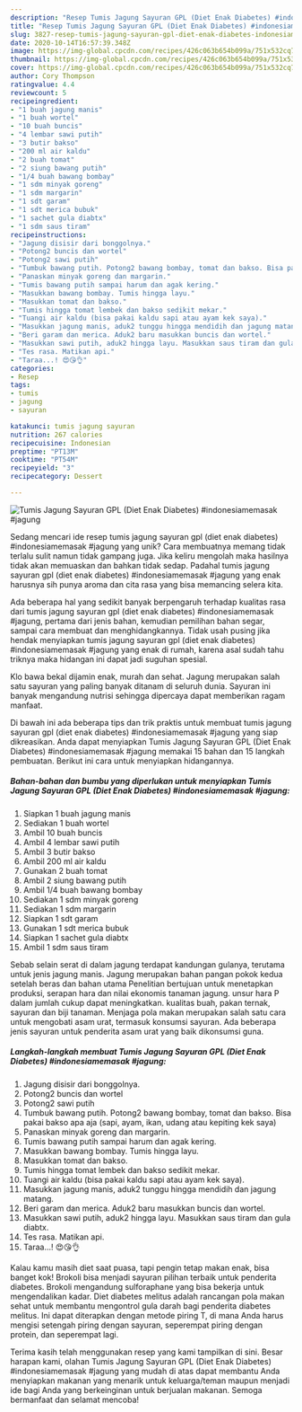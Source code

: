 ```yaml
---
description: "Resep Tumis Jagung Sayuran GPL (Diet Enak Diabetes) #indonesiamemasak #jagung Anti Gagal"
title: "Resep Tumis Jagung Sayuran GPL (Diet Enak Diabetes) #indonesiamemasak #jagung Anti Gagal"
slug: 3827-resep-tumis-jagung-sayuran-gpl-diet-enak-diabetes-indonesiamemasak-jagung-anti-gagal
date: 2020-10-14T16:57:39.348Z
image: https://img-global.cpcdn.com/recipes/426c063b654b099a/751x532cq70/tumis-jagung-sayuran-gpl-diet-enak-diabetes-indonesiamemasak-jagung-foto-resep-utama.jpg
thumbnail: https://img-global.cpcdn.com/recipes/426c063b654b099a/751x532cq70/tumis-jagung-sayuran-gpl-diet-enak-diabetes-indonesiamemasak-jagung-foto-resep-utama.jpg
cover: https://img-global.cpcdn.com/recipes/426c063b654b099a/751x532cq70/tumis-jagung-sayuran-gpl-diet-enak-diabetes-indonesiamemasak-jagung-foto-resep-utama.jpg
author: Cory Thompson
ratingvalue: 4.4
reviewcount: 5
recipeingredient:
- "1 buah jagung manis"
- "1 buah wortel"
- "10 buah buncis"
- "4 lembar sawi putih"
- "3 butir bakso"
- "200 ml air kaldu"
- "2 buah tomat"
- "2 siung bawang putih"
- "1/4 buah bawang bombay"
- "1 sdm minyak goreng"
- "1 sdm margarin"
- "1 sdt garam"
- "1 sdt merica bubuk"
- "1 sachet gula diabtx"
- "1 sdm saus tiram"
recipeinstructions:
- "Jagung disisir dari bonggolnya."
- "Potong2 buncis dan wortel"
- "Potong2 sawi putih"
- "Tumbuk bawang putih. Potong2 bawang bombay, tomat dan bakso. Bisa pakai bakso apa aja (sapi, ayam, ikan, udang atau kepiting kek saya)"
- "Panaskan minyak goreng dan margarin."
- "Tumis bawang putih sampai harum dan agak kering."
- "Masukkan bawang bombay. Tumis hingga layu."
- "Masukkan tomat dan bakso."
- "Tumis hingga tomat lembek dan bakso sedikit mekar."
- "Tuangi air kaldu (bisa pakai kaldu sapi atau ayam kek saya)."
- "Masukkan jagung manis, aduk2 tunggu hingga mendidih dan jagung matang."
- "Beri garam dan merica. Aduk2 baru masukkan buncis dan wortel."
- "Masukkan sawi putih, aduk2 hingga layu. Masukkan saus tiram dan gula diabtx."
- "Tes rasa. Matikan api."
- "Taraa...! 😍😘👌"
categories:
- Resep
tags:
- tumis
- jagung
- sayuran

katakunci: tumis jagung sayuran 
nutrition: 267 calories
recipecuisine: Indonesian
preptime: "PT13M"
cooktime: "PT54M"
recipeyield: "3"
recipecategory: Dessert

---
```



![Tumis Jagung Sayuran GPL (Diet Enak Diabetes) #indonesiamemasak #jagung](https://img-global.cpcdn.com/recipes/426c063b654b099a/751x532cq70/tumis-jagung-sayuran-gpl-diet-enak-diabetes-indonesiamemasak-jagung-foto-resep-utama.jpg)

Sedang mencari ide resep tumis jagung sayuran gpl (diet enak diabetes) #indonesiamemasak #jagung yang unik? Cara membuatnya memang tidak terlalu sulit namun tidak gampang juga. Jika keliru mengolah maka hasilnya tidak akan memuaskan dan bahkan tidak sedap. Padahal tumis jagung sayuran gpl (diet enak diabetes) #indonesiamemasak #jagung yang enak harusnya sih punya aroma dan cita rasa yang bisa memancing selera kita.

Ada beberapa hal yang sedikit banyak berpengaruh terhadap kualitas rasa dari tumis jagung sayuran gpl (diet enak diabetes) #indonesiamemasak #jagung, pertama dari jenis bahan, kemudian pemilihan bahan segar, sampai cara membuat dan menghidangkannya. Tidak usah pusing jika hendak menyiapkan tumis jagung sayuran gpl (diet enak diabetes) #indonesiamemasak #jagung yang enak di rumah, karena asal sudah tahu triknya maka hidangan ini dapat jadi suguhan spesial.

Klo bawa bekal dijamin enak, murah dan sehat. Jagung merupakan salah satu sayuran yang paling banyak ditanam di seluruh dunia. Sayuran ini banyak mengandung nutrisi sehingga dipercaya dapat memberikan ragam manfaat.


Di bawah ini ada beberapa tips dan trik praktis untuk membuat tumis jagung sayuran gpl (diet enak diabetes) #indonesiamemasak #jagung yang siap dikreasikan. Anda dapat menyiapkan Tumis Jagung Sayuran GPL (Diet Enak Diabetes) #indonesiamemasak #jagung memakai 15 bahan dan 15 langkah pembuatan. Berikut ini cara untuk menyiapkan hidangannya.

<!--inarticleads1-->

##### Bahan-bahan dan bumbu yang diperlukan untuk menyiapkan Tumis Jagung Sayuran GPL (Diet Enak Diabetes) #indonesiamemasak #jagung:

1. Siapkan 1 buah jagung manis
1. Sediakan 1 buah wortel
1. Ambil 10 buah buncis
1. Ambil 4 lembar sawi putih
1. Ambil 3 butir bakso
1. Ambil 200 ml air kaldu
1. Gunakan 2 buah tomat
1. Ambil 2 siung bawang putih
1. Ambil 1/4 buah bawang bombay
1. Sediakan 1 sdm minyak goreng
1. Sediakan 1 sdm margarin
1. Siapkan 1 sdt garam
1. Gunakan 1 sdt merica bubuk
1. Siapkan 1 sachet gula diabtx
1. Ambil 1 sdm saus tiram


Sebab selain serat di dalam jagung terdapat kandungan gulanya, terutama untuk jenis jagung manis. Jagung merupakan bahan pangan pokok kedua setelah beras dan bahan utama Penelitian bertujuan untuk menetapkan produksi, serapan hara dan nilai ekonomis tanaman jagung. unsur hara P dalam jumlah cukup dapat meningkatkan. kualitas buah, pakan ternak, sayuran dan biji tanaman. Menjaga pola makan merupakan salah satu cara untuk mengobati asam urat, termasuk konsumsi sayuran. Ada beberapa jenis sayuran untuk penderita asam urat yang baik dikonsumsi guna. 

<!--inarticleads2-->

##### Langkah-langkah membuat Tumis Jagung Sayuran GPL (Diet Enak Diabetes) #indonesiamemasak #jagung:

1. Jagung disisir dari bonggolnya.
1. Potong2 buncis dan wortel
1. Potong2 sawi putih
1. Tumbuk bawang putih. Potong2 bawang bombay, tomat dan bakso. Bisa pakai bakso apa aja (sapi, ayam, ikan, udang atau kepiting kek saya)
1. Panaskan minyak goreng dan margarin.
1. Tumis bawang putih sampai harum dan agak kering.
1. Masukkan bawang bombay. Tumis hingga layu.
1. Masukkan tomat dan bakso.
1. Tumis hingga tomat lembek dan bakso sedikit mekar.
1. Tuangi air kaldu (bisa pakai kaldu sapi atau ayam kek saya).
1. Masukkan jagung manis, aduk2 tunggu hingga mendidih dan jagung matang.
1. Beri garam dan merica. Aduk2 baru masukkan buncis dan wortel.
1. Masukkan sawi putih, aduk2 hingga layu. Masukkan saus tiram dan gula diabtx.
1. Tes rasa. Matikan api.
1. Taraa...! 😍😘👌


Kalau kamu masih diet saat puasa, tapi pengin tetap makan enak, bisa banget kok! Brokoli bisa menjadi sayuran pilihan terbaik untuk penderita diabetes. Brokoli mengandung sulforaphane yang bisa bekerja untuk mengendalikan kadar. Diet diabetes melitus adalah rancangan pola makan sehat untuk membantu mengontrol gula darah bagi penderita diabetes melitus. Ini dapat diterapkan dengan metode piring T, di mana Anda harus mengisi setengah piring dengan sayuran, seperempat piring dengan protein, dan seperempat lagi. 

Terima kasih telah menggunakan resep yang kami tampilkan di sini. Besar harapan kami, olahan Tumis Jagung Sayuran GPL (Diet Enak Diabetes) #indonesiamemasak #jagung yang mudah di atas dapat membantu Anda menyiapkan makanan yang menarik untuk keluarga/teman maupun menjadi ide bagi Anda yang berkeinginan untuk berjualan makanan. Semoga bermanfaat dan selamat mencoba!
